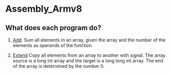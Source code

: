 # Assembly_Armv8

## What does each program do? 

1. [Add](https://github.com/Jumaruba/Assembly_Armv8/tree/master/Add). 
    Sum all elements in an array, given the array and the number of the elements as operands of the function. 
    
2. [Extend](https://github.com/Jumaruba/Assembly_Armv8/tree/master/Extend)
    Copy all elements from an array to another with signal. The array source is a long int array and the target is a long long int array. The end of the array is determined by the number 0. 
